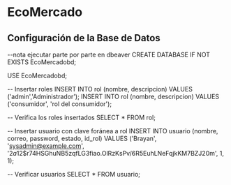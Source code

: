 # EcoMercado

## Configuración de la Base de Datos
--nota ejecutar parte por parte en dbeaver
CREATE DATABASE IF NOT EXISTS EcoMercadobd;

USE EcoMercadobd;

-- Insertar roles
INSERT INTO rol (nombre, descripcion) VALUES ('admin','Administrador');
INSERT INTO rol (nombre, descripcion) VALUES ('consumidor', 'rol del consumidor');

-- Verifica los roles insertados
SELECT * FROM rol;

-- Insertar usuario con clave foránea a rol
INSERT INTO usuario (nombre, correo, password, estado, id_rol)
VALUES ('Brayan', 'sysadmin@example.com', '$2a$12$r74HSGhuNB5zqfLG3fiao.OlRzKsPv/6R5EuhLNeFqjkKM7BZJ20m', 1, 1);

-- Verificar usuarios
SELECT * FROM usuario;